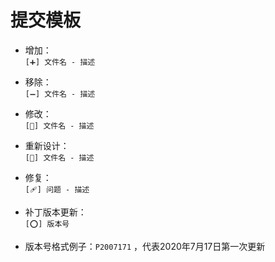 # 提交模板

- 增加：  
    `[➕] 文件名 - 描述`

- 移除：  
    `[➖] 文件名 - 描述`

- 修改：  
    `[📝] 文件名 - 描述`

- 重新设计：  
    `[🎨] 文件名 - 描述`

- 修复：  
    `[🩹] 问题 - 描述`

- 补丁版本更新：  
    `[⭕] 版本号`

- 版本号格式例子：`P2007171` ，代表2020年7月17日第一次更新
